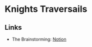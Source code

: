 # Knights Traversails

## Links

- The Brainstorming: [Notion](https://www.notion.so/fathn/knightMoves-6ffc6fa4f1fa44cc8b56928ffea57fd3?pvs=4)
